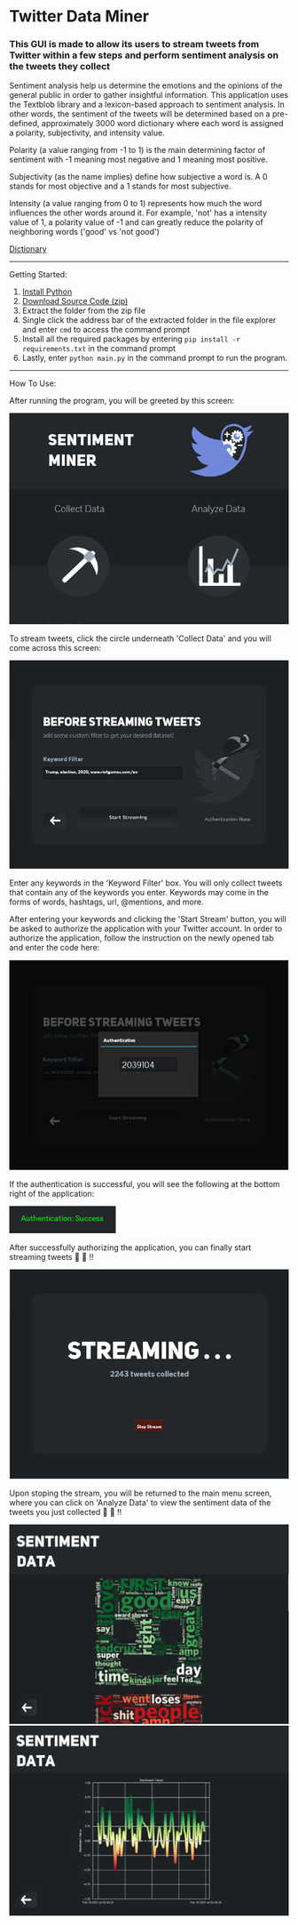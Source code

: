 # Twitter Data Miner

### This GUI is made to allow its users to stream tweets from Twitter within a few steps and perform sentiment analysis on the tweets they collect

Sentiment analysis help us determine the emotions and the opinions of the general public in order to gather insightful information. This application uses the Textblob library and a lexicon-based approach to sentiment analysis. In other words, the sentiment of the tweets will be determined based on a pre-defined, approximately 3000 word dictionary where each word is assigned a polarity, subjectivity, and intensity value. 

Polarity (a value ranging from -1 to 1) is the main determining factor of sentiment with -1 meaning most negative and 1 meaning most positive.

Subjectivity (as the name implies) define how subjective a word is. A 0 stands for most objective and a 1 stands for most subjective.

Intensity (a value ranging from 0 to 1) represents how much the word influences the other words around it. For example, 'not' has a intensity value of 1, a polarity value of -1 and can greatly reduce the polarity of neighboring words ('good' vs 'not good')

[Dictionary](https://github.com/sloria/TextBlob/blob/dev/textblob/en/en-sentiment.xml)

---

Getting Started:
1. [Install Python](https://www.python.org/downloads/)
2. [Download Source Code (zip)](https://github.com/DaDanielL/Twitter_DataMiner/releases)
3. Extract the folder from the zip file
4. Single click the address bar of the extracted folder in the file explorer and enter ```cmd``` to access the command prompt
5. Install all the required packages by entering ```pip install -r requirements.txt``` in the command prompt
6. Lastly, enter ```python main.py``` in the command prompt to run the program.

---

How To Use:

After running the program, you will be greeted by this screen:

![Main Screen](/demo/mainsc.PNG)

To stream tweets, click the circle underneath 'Collect Data' and you will come across this screen:

![Stream Screen 1](/demo/streamsc1.PNG)

Enter any keywords in the 'Keyword Filter' box. You will only collect tweets that contain any of the keywords you enter. Keywords may come in the forms of words, hashtags, url, @mentions, and more.

After entering your keywords and clicking the 'Start Stream' button, you will be asked to authorize the application with your Twitter account. In order to authorize the application, follow the instruction on the newly opened tab and enter the code here:

![Auth](/demo/authensc.PNG)

If the authentication is successful, you will see the following at the bottom right of the application:

![Auth Success](/demo/authsuccess.PNG)

After successfully authorizing the application, you can finally start streaming tweets :clap: :clap: !!

![Stream Screen 2](/demo/streamsc2.PNG)

Upon stoping the stream, you will be returned to the main menu screen, where you can click on 'Analyze Data' to view the sentiment data of the tweets
you just collected :clap: :clap: !!

![Graphs 1](/demo/graphs1.PNG)
![Graphs 2](/demo/graphs2.PNG)
